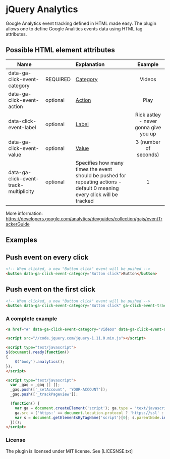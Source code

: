 # jQuery Analytics

Google Analytics event tracking defined in HTML made easy. The plugin allows one to define Google Analitics events data using HTML tag attributes.

## Possible HTML element attributes

| Name          						    |            | Explanation                                                                                                 | Example
| ------------------------------------------|:-----------|:------------------------------------------------------------------------------------------------------------|:--------------------------------------------------:|
| data-ga-click-event-category      		| REQUIRED   | [Category](https://developers.google.com/analytics/devguides/collection/gajs/eventTrackerGuide#Categories)  | Videos
| data-ga-click-event-action       			| optional   | [Action](https://developers.google.com/analytics/devguides/collection/gajs/eventTrackerGuide#Actions)       | Play
| data-click-event-label					| optional   | [Label](https://developers.google.com/analytics/devguides/collection/gajs/eventTrackerGuide#Labels)         | Rick astley - never gonna give you up
| data-ga-click-event-value					| optional   | [Value](https://developers.google.com/analytics/devguides/collection/gajs/eventTrackerGuide#Values)         | 3 (number of seconds)
| data-ga-click-event-track-multiplicity	| optional   | Specifies how many times the event should be pushed for repeating actions - default 0 meaning every click will be tracked | 1

More information: https://developers.google.com/analytics/devguides/collection/gajs/eventTrackerGuide

## Examples

## Push event on every click
```html
<!-- When clicked, a new "Button click" event will be pushed -->
<button data-ga-click-event-category="Button click">Button</button>
```

## Push event on the first click
```html
<!-- When clicked, a new "Button click" event will be pushed -->
<button data-ga-click-event-category="Button click" ga-click-event-track-multiplicity="1">Button</button>
```

### A complete example

```html
<a href="#" data-ga-click-event-category="Videos" data-ga-click-event-action="Play" data-ga-click-event-label="Rick astley - never gonna give you up" ga-click-event-track-multiplicity="1">Play</a>

<script src="//code.jquery.com/jquery-1.11.0.min.js"></script>

<script type="text/javascript">
$(document).ready(function()
{
	$('body').analytics();
});
</script>

<script type="text/javascript">
  var _gaq = _gaq || [];
  _gaq.push(['_setAccount', 'YOUR-ACCOUNT']);
  _gaq.push(['_trackPageview']);

  (function() {
    var ga = document.createElement('script'); ga.type = 'text/javascript'; ga.async = true;
    ga.src = ('https:' == document.location.protocol ? 'https://ssl' : 'http://www') + '.google-analytics.com/ga.js';
    var s = document.getElementsByTagName('script')[0]; s.parentNode.insertBefore(ga, s);
  })();
</script>
```

### License
The plugin is licensed under MIT license. See [LICESNSE.txt]
